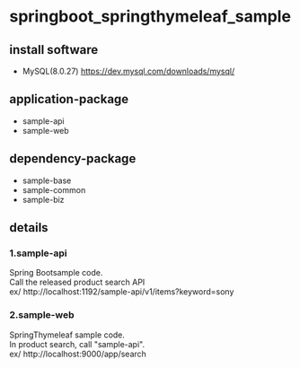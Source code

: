 # springboot_springthymeleaf_sample

## install software
- MySQL(8.0.27)
  https://dev.mysql.com/downloads/mysql/

## application-package
- sample-api  
- sample-web  

## dependency-package
- sample-base  
- sample-common  
- sample-biz  

## details
### 1.sample-api
  Spring Bootsample code.  
  Call the released product search API  
  ex/ http://localhost:1192/sample-api/v1/items?keyword=sony

### 2.sample-web
  SpringThymeleaf sample code.  
  In product search, call "sample-api".  
  ex/ http://localhost:9000/app/search
  

